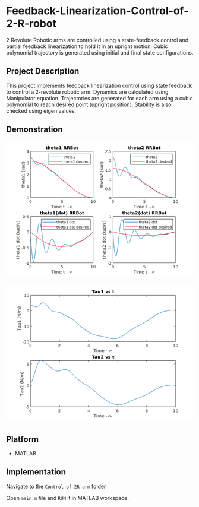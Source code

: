 # Feedback-Linearization-Control-of-2-R-robot
2 Revolute Robotic arms are controlled using a state-feedback control and partial feedback linearization to hold it in an upright motion. 
Cubic polynomial trajectory is generated using initial and final state configurations.

## Project Description
This project implements feedback linearization control using state feedback to control a 2-revolute robotic arm. Dynamics are calculated using Manipulator equation.
Trajectories are generated for each arm using a cubic polynomial to reach desired point (upright position). Stability is also checked using eigen values. 

## Demonstration
<p align="center">
  <img src="img/rrbot_1.png" />
</p>

<p align="center">
  <img src="img/rrbot_2.png"  />
</p>


## Platform
* MATLAB

## Implementation
 
Navigate to the ```Control-of-2R-arm``` folder

Open ```main.m``` file and ```RUN``` it in MATLAB workspace.
